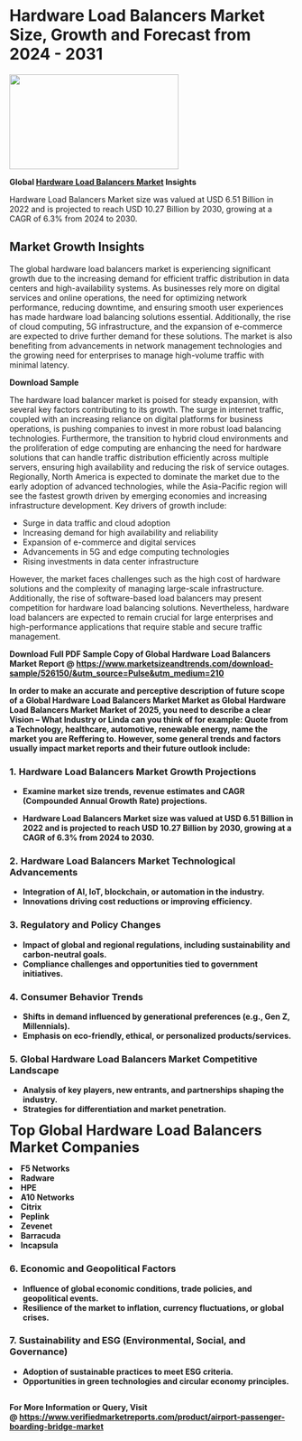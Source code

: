 <H1>Hardware Load Balancers Market Size, Growth and Forecast from 2024 - 2031</H1><img class="aligncenter size-medium wp-image-584254" src="https://thirdeyenews.in/wp-content/uploads/2024/09/Global-Market-Research-300x168.jpeg" alt="" width="300" height="168" /><p><strong>Global&nbsp;<a href="https://www.marketsizeandtrends.com/download-sample/526150/&amp;utm_source=Pulse&amp;utm_medium=210">Hardware Load Balancers Market</a> Insights</strong></p><p>Hardware Load Balancers Market size was valued at USD 6.51 Billion in 2022 and is projected to reach USD 10.27 Billion by 2030, growing at a CAGR of 6.3% from 2024 to 2030.</p><p><h2>Market Growth Insights</h2> <p>The global hardware load balancers market is experiencing significant growth due to the increasing demand for efficient traffic distribution in data centers and high-availability systems. As businesses rely more on digital services and online operations, the need for optimizing network performance, reducing downtime, and ensuring smooth user experiences has made hardware load balancing solutions essential. Additionally, the rise of cloud computing, 5G infrastructure, and the expansion of e-commerce are expected to drive further demand for these solutions. The market is also benefiting from advancements in network management technologies and the growing need for enterprises to manage high-volume traffic with minimal latency.</p> <p><strong>Download Sample</strong></p> <p>The hardware load balancer market is poised for steady expansion, with several key factors contributing to its growth. The surge in internet traffic, coupled with an increasing reliance on digital platforms for business operations, is pushing companies to invest in more robust load balancing technologies. Furthermore, the transition to hybrid cloud environments and the proliferation of edge computing are enhancing the need for hardware solutions that can handle traffic distribution efficiently across multiple servers, ensuring high availability and reducing the risk of service outages. Regionally, North America is expected to dominate the market due to the early adoption of advanced technologies, while the Asia-Pacific region will see the fastest growth driven by emerging economies and increasing infrastructure development. Key drivers of growth include: <ul> <li>Surge in data traffic and cloud adoption</li> <li>Increasing demand for high availability and reliability</li> <li>Expansion of e-commerce and digital services</li> <li>Advancements in 5G and edge computing technologies</li> <li>Rising investments in data center infrastructure</li> </ul> <p>However, the market faces challenges such as the high cost of hardware solutions and the complexity of managing large-scale infrastructure. Additionally, the rise of software-based load balancers may present competition for hardware load balancing solutions. Nevertheless, hardware load balancers are expected to remain crucial for large enterprises and high-performance applications that require stable and secure traffic management.</p> <p><strong></p><p><span class=""><strong>Download Full PDF Sample Copy of Global Hardware Load Balancers Market Report</strong> @ <a href="https://www.marketsizeandtrends.com/download-sample/526150/&amp;utm_source=Pulse&amp;utm_medium=210" target="_blank">https://www.marketsizeandtrends.com/download-sample/526150/&amp;utm_source=Pulse&amp;utm_medium=210</a></span></p><p>In order to make an accurate and perceptive description of future scope of a Global&nbsp;Hardware Load Balancers Market Market as Global&nbsp;Hardware Load Balancers Market Market of 2025, you need to describe a clear Vision &ndash; What Industry or Linda can you think of for example: Quote from a Technology, healthcare, automotive, renewable energy, name the market you are Reffering to. However, some general trends and factors usually impact market reports and their future outlook include:</p><h3>1.&nbsp;<strong>Hardware Load Balancers Market Growth Projections</strong></h3><ul><li>Examine market size trends, revenue estimates and CAGR (Compounded Annual Growth Rate) projections.</li><li><p>Hardware Load Balancers Market size was valued at USD 6.51 Billion in 2022 and is projected to reach USD 10.27 Billion by 2030, growing at a CAGR of 6.3% from 2024 to 2030.</p></li></ul><h3>2.&nbsp;<strong>Hardware Load Balancers Market Technological Advancements</strong></h3><ul><li>Integration of AI, IoT, blockchain, or automation in the industry.</li><li>Innovations driving cost reductions or improving efficiency.</li></ul><h3>3.&nbsp;<strong>Regulatory and Policy Changes</strong></h3><ul><li>Impact of global and regional regulations, including sustainability and carbon-neutral goals.</li><li>Compliance challenges and opportunities tied to government initiatives.</li></ul><h3>4.&nbsp;<strong>Consumer Behavior Trends</strong></h3><ul><li>Shifts in demand influenced by generational preferences (e.g., Gen Z, Millennials).</li><li>Emphasis on eco-friendly, ethical, or personalized products/services.</li></ul><h3>5.&nbsp;<strong>Global Hardware Load Balancers Market Competitive Landscape</strong></h3><ul><li>Analysis of key players, new entrants, and partnerships shaping the industry.</li><li>Strategies for differentiation and market penetration.</li></ul><p data-pm-slice="1 1 []"><span style="color: inherit; font-family: inherit; font-size: 25px;">Top Global Hardware Load Balancers Market Companies</span></p><div class="" data-test-id=""><p><li>F5 Networks</li><li> Radware</li><li> HPE</li><li> A10 Networks</li><li> Citrix</li><li> Peplink</li><li> Zevenet</li><li> Barracuda</li><li> Incapsula</li></p></div><h3>6.&nbsp;<strong>Economic and Geopolitical Factors</strong></h3><ul><li>Influence of global economic conditions, trade policies, and geopolitical events.</li><li>Resilience of the market to inflation, currency fluctuations, or global crises.</li></ul><h3>7.&nbsp;<strong>Sustainability and ESG (Environmental, Social, and Governance)</strong></h3><ul><li>Adoption of sustainable practices to meet ESG criteria.</li><li>Opportunities in green technologies and circular economy principles.</li></ul><h2><strong style="font-size: 14px;">For More Information or Query, Visit @&nbsp;</strong><a style="background-color: #ffffff; font-size: 14px;" href="https://www.marketsizeandtrends.com/report/hardware-load-balancers-market/" target="_blank">https://www.verifiedmarketreports.com/product/airport-passenger-boarding-bridge-market</a></h2>
